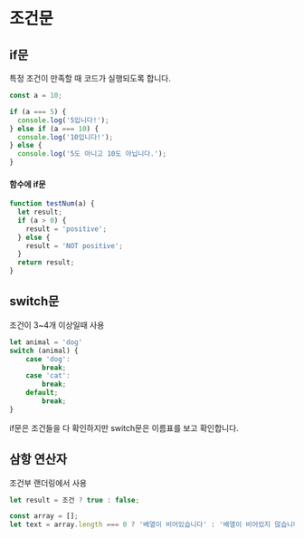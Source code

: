 # 조건문

## if문

특정 조건이 만족할 때 코드가 실행되도록 합니다.

```js
const a = 10;

if (a === 5) {
  console.log('5입니다!');
} else if (a === 10) {
  console.log('10입니다!');
} else {
  console.log('5도 아니고 10도 아닙니다.');
}
```

#### 함수에 if문

```js
function testNum(a) {
  let result;
  if (a > 0) {
    result = 'positive';
  } else {
    result = 'NOT positive';
  }
  return result;
}
```

## switch문

조건이 3~4개 이상일때 사용

```js
let animal = 'dog'
switch (animal) {
	case 'dog':
		break;
	case 'cat':
		break;
	default;
		break;
}
```

if문은 조건들을 다 확인하지만 switch문은 이름표를 보고 확인합니다.

## 삼항 연산자

조건부 랜더링에서 사용

```js
let result = 조건 ? true : false;
```

```js
const array = [];
let text = array.length === 0 ? '배열이 비어있습니다' : '배열이 비어있지 않습니다.';
```
